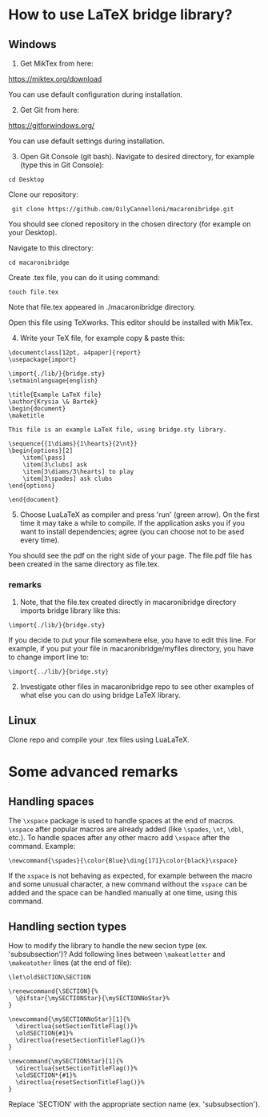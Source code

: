 # How to use LaTeX bridge library?

## Windows

1. Get MikTex from here:

https://miktex.org/download

You can use default configuration during installation.

2. Get Git from here:

https://gitforwindows.org/

You can use default settings during installation.

3. Open Git Console (git bash). Navigate to desired directory, for example (type this in Git Console):

```
cd Desktop
```

Clone our repository:

```
 git clone https://github.com/OilyCannelloni/macaronibridge.git
```

You should see cloned repository in the chosen directory (for example on your Desktop).

Navigate to this directory:

```
cd macaronibridge
```

Create .tex file, you can do it using command:

```
touch file.tex
```

Note that file.tex appeared in ./macaronibridge directory.

Open this file using TeXworks. This editor should be installed with MikTex.

4. Write your TeX file, for example copy & paste this:

```
\documentclass[12pt, a4paper]{report}
\usepackage{import}

\import{./lib/}{bridge.sty}
\setmainlanguage{english}

\title{Example LaTeX file}
\author{Krysia \& Bartek}
\begin{document}
\maketitle

This file is an example LaTeX file, using bridge.sty library.

\sequence{{1\diams}{1\hearts}{2\nt}}
\begin{options}[2]
    \item[\pass]
    \item[3\clubs] ask
    \item[3\diams/3\hearts] to play
    \item[3\spades] ask clubs
\end{options}

\end{document}
```

5. Choose LuaLaTeX as compiler and press 'run' (green arrow). On the first time it may take a while to compile. If the application asks you if you want to install dependencies; agree (you can choose not to be ased every time).

You should see the pdf on the right side of your page. The file.pdf file has been created in the same directory as file.tex.

### remarks

1. Note, that the file.tex created directly in macaronibridge directory imports bridge library like this:

```
\import{./lib/}{bridge.sty}
```

If you decide to put your file somewhere else, you have to edit this line. For example, if you put your file in macaronibridge/myfiles directory, you have to change import line to:

```
\import{../lib/}{bridge.sty}
```

2. Investigate other files in macaronibridge repo to see other examples of what else you can do using bridge LaTeX library.

## Linux

Clone repo and compile your .tex files using LuaLaTeX.

# Some advanced remarks 

## Handling spaces

The `\xspace` package is used to handle spaces at the end of macros. `\xspace` after popular
macros are already added (like `\spades`, `\nt`, `\dbl`, etc.). To handle spaces after any other macro add `\xspace` after the command. Example:

```
\newcommand{\spades}{\color{Blue}\ding{171}\color{black}\xspace}
```

If the `xspace` is not behaving as expected, for example between the macro and some unusual character, a new command without the `xspace` can be added and the space can be handled manually at one time, using this command.

## Handling section types

How to modify the library to handle the new secion type (ex. 'subsubsection')? Add following lines between `\makeatletter` and `\makeatother` lines (at the end of file):

```
\let\oldSECTION\SECTION

\renewcommand{\SECTION}{%
  \@ifstar{\mySECTIONStar}{\mySECTIONNoStar}%
}

\newcommand{\mySECTIONNoStar}[1]{%
  \directlua{setSectionTitleFlag()}%
  \oldSECTION{#1}%
  \directlua{resetSectionTitleFlag()}%
}

\newcommand{\mySECTIONStar}[1]{%
  \directlua{setSectionTitleFlag()}%
  \oldSECTION*{#1}%
  \directlua{resetSectionTitleFlag()}%
}
```

Replace 'SECTION' with the appropriate section name (ex. 'subsubsection').
